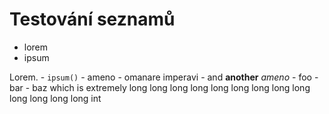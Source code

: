 # Testování seznamů
- lorem
- ipsum

Lorem.
    - `ipsum()`
    - ameno
            -           omanare
            imperavi
            - and **another** _ameno_
    - foo
        - bar
            - baz which is extremely long long long long long long long long long long long long long int
